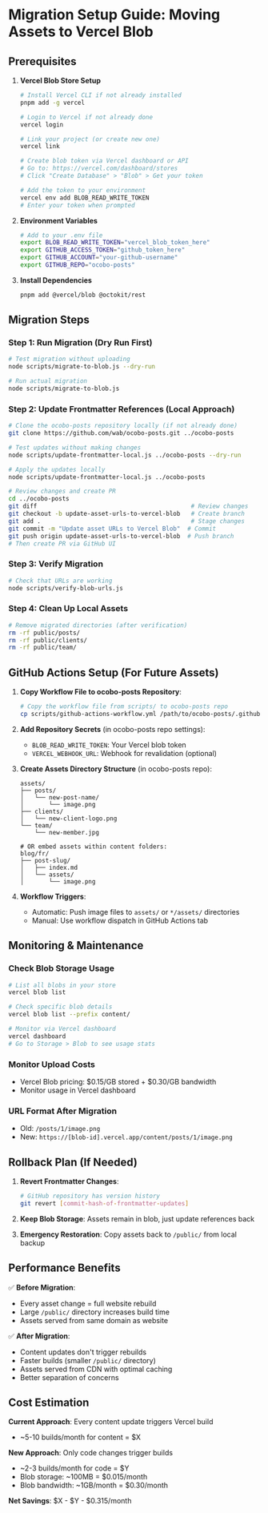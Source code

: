 # Migration Setup Guide: Moving Assets to Vercel Blob

## Prerequisites

1. **Vercel Blob Store Setup**
   ```bash
   # Install Vercel CLI if not already installed
   pnpm add -g vercel
   
   # Login to Vercel if not already done
   vercel login
   
   # Link your project (or create new one)
   vercel link
   
   # Create blob token via Vercel dashboard or API
   # Go to: https://vercel.com/dashboard/stores
   # Click "Create Database" > "Blob" > Get your token
   
   # Add the token to your environment
   vercel env add BLOB_READ_WRITE_TOKEN
   # Enter your token when prompted
   ```

2. **Environment Variables**
   ```bash
   # Add to your .env file
   export BLOB_READ_WRITE_TOKEN="vercel_blob_token_here"
   export GITHUB_ACCESS_TOKEN="github_token_here"
   export GITHUB_ACCOUNT="your-github-username"
   export GITHUB_REPO="ocobo-posts"
   ```

3. **Install Dependencies**
   ```bash
   pnpm add @vercel/blob @octokit/rest
   ```

## Migration Steps

### Step 1: Run Migration (Dry Run First)
```bash
# Test migration without uploading
node scripts/migrate-to-blob.js --dry-run

# Run actual migration
node scripts/migrate-to-blob.js
```

### Step 2: Update Frontmatter References (Local Approach)
```bash
# Clone the ocobo-posts repository locally (if not already done)
git clone https://github.com/wab/ocobo-posts.git ../ocobo-posts

# Test updates without making changes
node scripts/update-frontmatter-local.js ../ocobo-posts --dry-run

# Apply the updates locally
node scripts/update-frontmatter-local.js ../ocobo-posts

# Review changes and create PR
cd ../ocobo-posts
git diff                                           # Review changes
git checkout -b update-asset-urls-to-vercel-blob   # Create branch
git add .                                          # Stage changes
git commit -m "Update asset URLs to Vercel Blob"  # Commit
git push origin update-asset-urls-to-vercel-blob  # Push branch
# Then create PR via GitHub UI
```

### Step 3: Verify Migration
```bash
# Check that URLs are working
node scripts/verify-blob-urls.js
```

### Step 4: Clean Up Local Assets
```bash
# Remove migrated directories (after verification)
rm -rf public/posts/
rm -rf public/clients/
rm -rf public/team/
```

## GitHub Actions Setup (For Future Assets)

1. **Copy Workflow File to ocobo-posts Repository**:
   ```bash
   # Copy the workflow file from scripts/ to ocobo-posts repo
   cp scripts/github-actions-workflow.yml /path/to/ocobo-posts/.github/workflows/upload-assets.yml
   ```

2. **Add Repository Secrets** (in ocobo-posts repo settings):
   - `BLOB_READ_WRITE_TOKEN`: Your Vercel blob token
   - `VERCEL_WEBHOOK_URL`: Webhook for revalidation (optional)

3. **Create Assets Directory Structure** (in ocobo-posts repo):
   ```
   assets/
   ├── posts/
   │   └── new-post-name/
   │       └── image.png
   ├── clients/
   │   └── new-client-logo.png
   └── team/
       └── new-member.jpg
   
   # OR embed assets within content folders:
   blog/fr/
   ├── post-slug/
   │   ├── index.md
   │   └── assets/
   │       └── image.png
   ```

4. **Workflow Triggers**:
   - Automatic: Push image files to `assets/` or `*/assets/` directories
   - Manual: Use workflow dispatch in GitHub Actions tab

## Monitoring & Maintenance

### Check Blob Storage Usage
```bash
# List all blobs in your store
vercel blob list

# Check specific blob details
vercel blob list --prefix content/

# Monitor via Vercel dashboard
vercel dashboard
# Go to Storage > Blob to see usage stats
```

### Monitor Upload Costs
- Vercel Blob pricing: $0.15/GB stored + $0.30/GB bandwidth
- Monitor usage in Vercel dashboard

### URL Format After Migration
- Old: `/posts/1/image.png`
- New: `https://[blob-id].vercel.app/content/posts/1/image.png`

## Rollback Plan (If Needed)

1. **Revert Frontmatter Changes**:
   ```bash
   # GitHub repository has version history
   git revert [commit-hash-of-frontmatter-updates]
   ```

2. **Keep Blob Storage**: Assets remain in blob, just update references back

3. **Emergency Restoration**: Copy assets back to `/public/` from local backup

## Performance Benefits

✅ **Before Migration**:
- Every asset change = full website rebuild
- Large `/public/` directory increases build time
- Assets served from same domain as website

✅ **After Migration**:
- Content updates don't trigger rebuilds
- Faster builds (smaller `/public/` directory)
- Assets served from CDN with optimal caching
- Better separation of concerns

## Cost Estimation

**Current Approach**: Every content update triggers Vercel build
- ~5-10 builds/month for content = $X

**New Approach**: Only code changes trigger builds  
- ~2-3 builds/month for code = $Y
- Blob storage: ~100MB = $0.015/month
- Blob bandwidth: ~1GB/month = $0.30/month

**Net Savings**: $X - $Y - $0.315/month